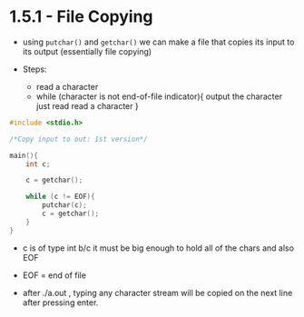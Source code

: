 # 1.5.1 - File Copying

- using `putchar()` and `getchar()` we can make a file that copies its input to its output (essentially file copying)

- Steps:

  - read a character
  - while (character is not end-of-file indicator){
    output the character just read
    read a character
    }

```c
#include <stdio.h>

/*Copy input to out: 1st version*/

main(){
    int c;

    c = getchar();

    while (c != EOF){
        putchar(c);
        c = getchar();
    }
}

```

- c is of type int b/c it must be big enough to hold all of the chars and also EOF
- EOF = end of file

- after ./a.out , typing any character stream will be copied on the next line after pressing enter.
